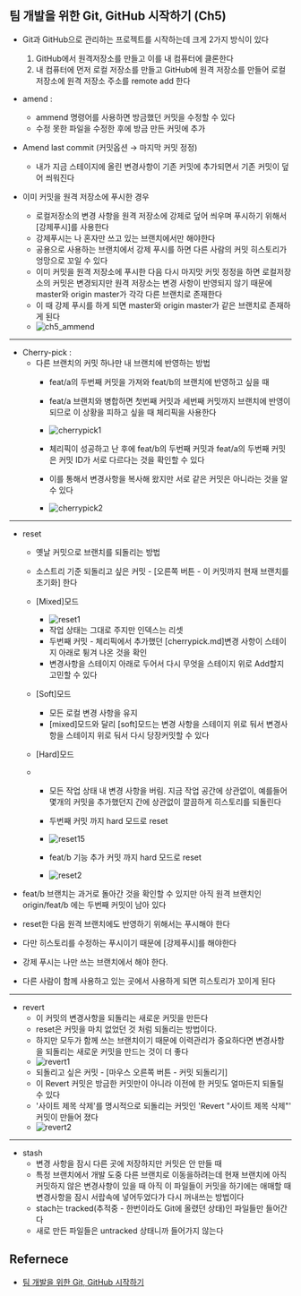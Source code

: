 ## 팀 개발을 위한 Git, GitHub 시작하기 (Ch5)

- Git과 GitHub으로 관리하는 프로젝트를 시작하는데 크게 2가지 방식이 있다
    1. GitHub에서 원격저장소를 만들고 이를 내 컴퓨터에 클론한다
    2. 내 컴퓨터에 먼저 로컬 저장소를 만들고 GitHub에 원격 저장소를 만들어 로컬저장소에 원격 저장소 주소를 remote add 한다 


- amend :
    - ammend 명령어를 사용하면 방금했던 커밋을 수정할 수 있다
    - 수정 못한 파일을 수정한 후에 방금 만든 커밋에 추가


- Amend last commit (커밋옵션 → 마지막 커밋 정정)
    - 내가 지금 스테이지에 올린 변경사항이 기존 커밋에 추가되면서 기존 커밋이 덮어 씌워진다


- 이미 커밋을 원격 저장소에 푸시한 경우
    - 로컬저장소의 변경 사항을 원격 저장소에 강제로 덮어 씌우며 푸시하기 위해서 [강제푸시]를 사용한다
    - 강제푸시는 나 혼자만 쓰고 있는 브랜치에서만 해야한다
    - 공용으로 사용하는 브랜치에서 강제 푸시를 하면 다른 사람의 커밋 히스토리가 엉망으로 꼬일 수 있다
    - 이미 커밋을 원격 저장소에 푸시한 다음 다시 마지맛 커밋 정정을 하면 로컬저장소의 커밋은 변경되지만 원격 저장소는 변경 사항이 반영되지 않기 때문에 master와 origin master가 각각 다른 브랜치로 존재한다
    - 이 때 강제 푸시를 하게 되면 master와 origin master가 같은 브랜치로 존재하게 된다
    - ![ch5_ammend](https://user-images.githubusercontent.com/42763164/75671803-c367ec00-5cc2-11ea-827b-40856ee4f973.jpg)




<hr>

- Cherry-pick :
    - 다른 브랜치의 커밋 하나만 내 브랜치에 반영하는 방법
        - feat/a의 두번째 커밋을 가져와 feat/b의 브랜치에 반영하고 싶을 때
        - feat/a 브랜치와 병합하면 첫번째 커밋과 세번째 커밋까지 브랜치에 반영이 되므로 이 상황을 피하고 싶을 때 체리픽을 사용한다
        - ![cherrypick1](https://user-images.githubusercontent.com/42763164/75671592-59e7dd80-5cc2-11ea-95b3-45fb27326ea9.JPG)
        
        
        - 체리픽이 성공하고 난 후에 feat/b의 두번째 커밋과 feat/a의 두번째 커밋은 커밋 ID가 서로 다르다는 것을 확인할 수 있다
        - 이를 통해서 변경사항을 복사해 왔지만 서로 같은 커밋은 아니라는 것을 알 수 있다
        - ![cherrypick2](https://user-images.githubusercontent.com/42763164/75671597-5bb1a100-5cc2-11ea-89cb-c99d05ff4d18.JPG)



<hr>

- reset
    - 옛날 커밋으로 브랜치를 되돌리는 방법
    - 소스트리 기준 되돌리고 싶은 커밋 - [오른쪽 버튼 - 이 커밋까지 현재 브랜치를 초기화] 한다 
    - [Mixed]모드
        - ![reset1](https://user-images.githubusercontent.com/42763164/75671610-5fddbe80-5cc2-11ea-96ff-a447666dbe94.JPG)
        - 작업 상태는 그대로 주지만 인덱스는 리셋
        - 두번째 커밋 - 체리픽에서 추가했던 [cherrypick.md]변경 사항이 스테이지 아래로 튕겨 나온 것을 확인
        - 변경사항을 스테이지 아래로 두어서 다시 무엇을 스테이지 위로 Add할지 고민할 수 있다
        
    - [Soft]모드
        - 모든 로컬 변경 사항을 유지
        - [mixed]모드와 달리 [soft]모드는 변경 사항을 스테이지 위로 둬서 변경사항을 스테이지 위로 둬서 다시 당장커밋할 수 있다
        
    - [Hard]모드 
    -   
        -  모든 작업 상태 내 변경 사항을 버림. 지금 작업 공간에 상관없이, 예를들어 몇개의 커밋을 추가했던지 간에 상관없이 깔끔하게 히스토리를 되돌린다
        - 두번째 커밋 까지 hard 모드로 reset
        - ![reset15](https://user-images.githubusercontent.com/42763164/75672061-45f0ab80-5cc3-11ea-91fd-50ba81e51ae1.jpg)
        
        - feat/b 기능 추가 커밋 까지 hard 모드로 reset
        - ![reset2](https://user-images.githubusercontent.com/42763164/75671613-61a78200-5cc2-11ea-8ec9-7f175367c975.JPG)

- feat/b 브랜치는 과거로 돌아간 것을 확인할 수 있지만 아직 원격 브랜치인 origin/feat/b 에는 두번째 커밋이 남아 있다
- reset한 다음 원격 브랜치에도 반영하기 위해서는 푸시해야 한다
- 다만 히스토리를 수정하는 푸시이기 때문에 [강제푸시]를 해야한다
- 강제 푸시는 나만 쓰는 브랜치에서 해야 한다.
- 다른 사람이 함께 사용하고 있는 곳에서 사용하게 되면 히스토리가 꼬이게 된다

<hr>

- revert
    - 이 커밋의 변경사항을 되돌리는 새로운 커밋을 만든다
    - reset은 커밋을 마치 없었던 것 처럼 되돌리는 방법이다.
    - 하지만 모두가 함께 쓰는 브랜치이기 때문에 이력관리가 중요하다면 변경사항을 되돌리는 새로운 커밋을 만드는 것이 더 좋다
    - ![revert1](https://user-images.githubusercontent.com/42763164/75671617-62d8af00-5cc2-11ea-9feb-70d9234e3e84.JPG)
    - 되돌리고 싶은 커밋 - [마우스 오른쪽 버튼 - 커밋 되돌리기]
    - 이 Revert 커밋은 방금한 커밋만이 아니라 이전에 한 커밋도 얼마든지 되돌릴 수 있다
    - '사이트 제목 삭제'를 명시적으로 되돌리는 커밋인 'Revert "사이트 제목 삭제"' 커밋이 만들어 졌다
    - ![revert2](https://user-images.githubusercontent.com/42763164/75671621-64a27280-5cc2-11ea-810b-81bb96bc9f55.JPG)


<hr>

- stash
    - 변경 사항을 잠시 다른 곳에 저장하지만 커밋은 안 만들 때
    - 특정 브랜치에서 개발 도중 다른 브랜치로 이동을하려는데 현재 브랜치에 아직 커밋하지 않은 변경사항이 있을 때 아직 이 파일들이 커밋을 하기에는 애매할 때 변경사항을 잠시 서랍속에 넣어두었다가 다시 꺼내쓰는 방법이다
    - stach는 tracked(추적중 - 한번이라도 Git에 올렸던 상태)인 파일들만 들어간다
    - 새로 만든 파일들은 untracked 상태니까 들어가지 않는다

## Refernece
- [팀 개발을 위한 Git, GitHub 시작하기](http://www.hanbit.co.kr/store/books/look.php?p_code=B5159933380)
